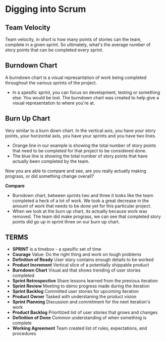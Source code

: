 # Digging into Scrum

## Team Velocity

Team velocity, in short is how many points of stories can the team, complete in a given sprint. So ultimately, what's the average number of story points that can be completed every sprint.

## Burndown Chart

A burndown chart is a visual represantation of work being completed throughout the various sprints of the project.

- In a spesific sprint, you can focus on development, testing or something else. You would be lost. The burndown chart was created to help give a visual representation to where you're at. 

## Burn Up Chart

Very similar to a burn down chart. In the vertical axis, you have your story points, your horizontal axis, you have your sprints and you have two lines.

- Orange line in our example is showing the total number of story points that need to be completed for that project to be considered done.
- The blue line is showing the total number of story points that have actually been completed by the team.

Now you are able to compare and see, are you really actually making prograss, or did something change overall?  

**Compare**
- Burndown chart, between sprints two and three it looks like the team completed a heck of a lot of work. We took a great decrease in the amount of work that needs to be done yet for this particular project.
- When we look at the burn up chart, its actually because work was removed. The team did make prograss, we can see that completed story points did go up in sprint three on our burn up chart. 

## TERMS

- **SPRINT** is a timebox - a spesific set of time
- **Courage** Value: Do the right thing and work on tough problems
- **Definition of Ready** User story contains enough details to be worked
- **Product Increment** Vertical slice of a potentially shippable product
- **Burndown Chart** Visual aid that shows trending of user stories completed
- **Sprint Retrospective** Share lessons learned from the previous iteration
- **Sprint Review** Meeting to demo progress made during the iteration
- **Sprint Backlog** Committed user stories for upcoming iteration
- **Product Owner** Tasked with understaning the product vision
- **Sprint Planning** Discussion and commitment for the next iteration's work
- **Product Backlog** Prioritized list of user stories that grows and changes
- **Definition of Done** Common understanding of when something is complete
- **Working Agreement** Team created list of rules, expectations, and procedures
